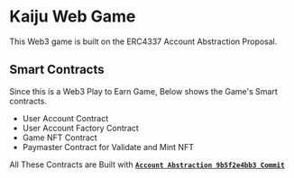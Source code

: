# Kaiju Web Game

This Web3 game is built on the ERC4337 Account Abstraction Proposal. 

## Smart Contracts

Since this is a Web3 Play to Earn Game, Below shows the Game's Smart contracts.

- User Account Contract
- User Account Factory Contract
- Game NFT Contract
- Paymaster Contract for Validate and Mint NFT


All These Contracts are Built with [**`Account Abstraction 9b5f2e4bb3 Commit`**](https://github.com/eth-infinitism/account-abstraction/tree/9b5f2e4bb30a81aa30761749d9e2e43fee64c768)